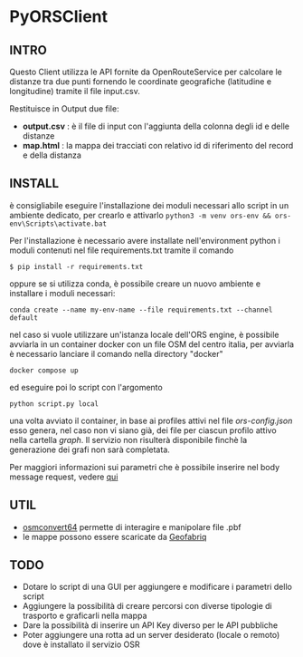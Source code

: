 # PyORSClient

## INTRO

Questo Client utilizza le API fornite da OpenRouteService per calcolare le distanze tra due punti fornendo le coordinate geografiche (latitudine e longitudine) tramite il file input.csv.

Restituisce in Output due file:

- **output.csv** : è il file di input con l'aggiunta della colonna degli id e delle distanze
- **map.html** : la mappa dei tracciati con relativo id di riferimento del record e della distanza

## INSTALL

è consigliabile eseguire l'installazione dei moduli necessari allo script in un ambiente dedicato, per crearlo e attivarlo
`python3 -m venv ors-env && ors-env\Scripts\activate.bat`

Per l'installazione è necessario avere installate nell'environment python i moduli contenuti nel file requirements.txt tramite il comando

`$ pip install -r requirements.txt`

oppure se si utilizza conda, è possibile creare un nuovo ambiente e installare i moduli necessari:

`conda create --name my-env-name --file requirements.txt --channel default`

nel caso si vuole utilizzare un'istanza locale dell'ORS engine, è possibile avviarla in un container docker con un file OSM del centro italia, per avviarla è necessario lanciare il comando nella directory "docker"

`docker compose up`

ed eseguire poi lo script con l'argomento

`python script.py local`

una volta avviato il container, in base ai profiles attivi nel file *ors-config.json* esso genera, nel caso non vi siano già, dei file per ciascun profilo attivo nella cartella *graph*. Il servizio non risulterà disponibile finchè la generazione dei grafi non sarà completata.

Per maggiori informazioni sui parametri che è possibile inserire nel body message request, vedere [qui](https://openrouteservice.org/dev/#/api-docs/v2/directions) 

## UTIL

- [osmconvert64](https://wiki.openstreetmap.org/wiki/Osmconvert) permette di interagire e manipolare file .pbf 
- le mappe possono essere scaricate da [Geofabriq](https://download.geofabrik.de/europe/italy/centro.html)

## TODO

- Dotare lo script di una GUI per aggiungere e modificare i parametri dello script
- Aggiungere la possibilità di creare percorsi con diverse tipologie di trasporto e graficarli nella mappa
- Dare la possibilità di inserire un API Key diverso per le API pubbliche
- Poter aggiungere una rotta ad un server desiderato (locale o remoto) dove è installato il servizio OSR 